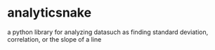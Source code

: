 # analyticsnake
a python library for analyzing datasuch as finding standard deviation, correlation, or the slope of a line
